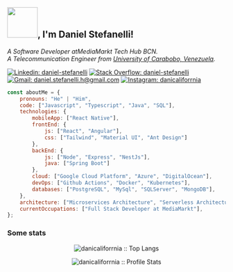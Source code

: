 <h2><img src="https://media.giphy.com/media/iDOOSqoC0k3VeT9rd5/giphy.gif" width="70">, I'm Daniel Stefanelli!</h2>
<p>
  <em>A Software Developer atMediaMarkt Tech Hub BCN.
  </br>
  A Telecommunication Engineer from <a href="http://www.uc.edu.ve/">University of Carabobo, Venezuela</a>.
</em>
</p>

[![Linkedin: daniel-stefanelli](https://img.shields.io/badge/LinkedIn-0077B5?style=for-the-badge&logo=daniel-stefanelli&logoColor=white)](https://www.linkedin.com/in/daniel-stefanelli/)
[![Stack Overflow: daniel-stefanelli](https://img.shields.io/badge/-Stackoverflow-FE7A16?style=for-the-badge&logo=stack-overflow&logoColor=white)](https://stackoverflow.com/users/12800059/daniel-stefanelli)
[![Gmail: daniel.stefanelli.h@gmail.com](https://img.shields.io/badge/Gmail-D14836?style=for-the-badge&logo=gmail&logoColor=white)](mailto:daniel.stefanelli.h@gmail.com)
[![Instagram: danicaliforrnia](https://img.shields.io/badge/Instagram-E4405F?style=for-the-badge&logo=instagram&logoColor=white)](https://www.instagram.com/danicaliforrnia/)


```javascript
const aboutMe = {
    pronouns: "He" | "Him",
    code: ["Javascript", "Typescript", "Java", "SQL"],
    technologies: {
        mobileApp: ["React Native"],
        frontEnd: {
            js: ["React", "Angular"],
            css: ["Tailwind", "Material UI", "Ant Design"]
        },
        backEnd: {
            js: ["Node", "Express", "NestJs"],
            java: ["Spring Boot"]
        },
        cloud: ["Google Cloud Platform", "Azure", "DigitalOcean"],
        devOps: ["Github Actions", "Docker", "Kubernetes"],
        databases: ["PostgreSQL", "MySql", "SQLServer", "MongoDB"],
    },
    architecture: ["Microservices Architecture", "Serverless Architecture", "Progressive web applications", "Single page applications"],
    currentOccupations: ["Full Stack Developer at MediaMarkt"],
};
```

### Some stats

<p align="center"><img src="https://github-readme-stats.vercel.app/api/top-langs/?username=danicaliforrnia&langs_count=10&theme=tokyonight&layout=compact" alt="danicaliforrnia :: Top Langs" /></p>

<p align="center"><img src="https://github-readme-stats.vercel.app/api?username=danicaliforrnia&show_icons=true&theme=tokyonight" alt="danicaliforrnia :: Profile Stats" /></p>
